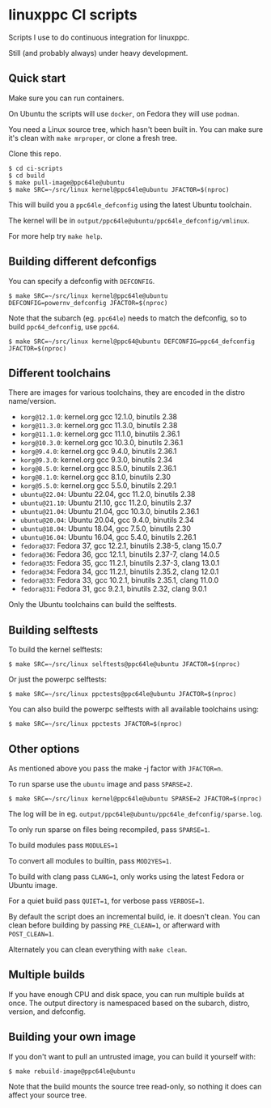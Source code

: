 linuxppc CI scripts
===================

Scripts I use to do continuous integration for linuxppc.

Still (and probably always) under heavy development.

Quick start
-----------

Make sure you can run containers.

On Ubuntu the scripts will use `docker`, on Fedora they will use `podman`.

You need a Linux source tree, which hasn't been built in. You can make sure it's
clean with `make mrproper`, or clone a fresh tree.

Clone this repo.

```
$ cd ci-scripts
$ cd build
$ make pull-image@ppc64le@ubuntu
$ make SRC=~/src/linux kernel@ppc64le@ubuntu JFACTOR=$(nproc)
```

This will build you a `ppc64le_defconfig` using the latest Ubuntu toolchain.

The kernel will be in `output/ppc64le@ubuntu/ppc64le_defconfig/vmlinux`.

For more help try `make help`.

Building different defconfigs
-----------------------------

You can specify a defconfig with `DEFCONFIG`.

```
$ make SRC=~/src/linux kernel@ppc64le@ubuntu DEFCONFIG=powernv_defconfig JFACTOR=$(nproc)
```

Note that the subarch (eg. `ppc64le`) needs to match the defconfig, so to build
`ppc64_defconfig`, use `ppc64`.

```
$ make SRC=~/src/linux kernel@ppc64@ubuntu DEFCONFIG=ppc64_defconfig JFACTOR=$(nproc)
```

Different toolchains
--------------------

There are images for various toolchains, they are encoded in the distro name/version.

 - `korg@12.1.0`: kernel.org gcc 12.1.0, binutils 2.38
 - `korg@11.3.0`: kernel.org gcc 11.3.0, binutils 2.38
 - `korg@11.1.0`: kernel.org gcc 11.1.0, binutils 2.36.1
 - `korg@10.3.0`: kernel.org gcc 10.3.0, binutils 2.36.1
 - `korg@9.4.0`: kernel.org gcc 9.4.0, binutils 2.36.1
 - `korg@9.3.0`: kernel.org gcc 9.3.0, binutils 2.34
 - `korg@8.5.0`: kernel.org gcc 8.5.0, binutils 2.36.1
 - `korg@8.1.0`: kernel.org gcc 8.1.0, binutils 2.30
 - `korg@5.5.0`: kernel.org gcc 5.5.0, binutils 2.29.1
 - `ubuntu@22.04`: Ubuntu 22.04, gcc 11.2.0, binutils 2.38
 - `ubuntu@21.10`: Ubuntu 21.10, gcc 11.2.0, binutils 2.37
 - `ubuntu@21.04`: Ubuntu 21.04, gcc 10.3.0, binutils 2.36.1
 - `ubuntu@20.04`: Ubuntu 20.04, gcc 9.4.0, binutils 2.34
 - `ubuntu@18.04`: Ubuntu 18.04, gcc 7.5.0, binutils 2.30
 - `ubuntu@16.04`: Ubuntu 16.04, gcc 5.4.0, binutils 2.26.1
 - `fedora@37`: Fedora 37, gcc 12.2.1, binutils 2.38-5, clang 15.0.7
 - `fedora@36`: Fedora 36, gcc 12.1.1, binutils 2.37-7, clang 14.0.5
 - `fedora@35`: Fedora 35, gcc 11.2.1, binutils 2.37-3, clang 13.0.1
 - `fedora@34`: Fedora 34, gcc 11.2.1, binutils 2.35.2, clang 12.0.1
 - `fedora@33`: Fedora 33, gcc 10.2.1, binutils 2.35.1, clang 11.0.0
 - `fedora@31`: Fedora 31, gcc 9.2.1, binutils 2.32, clang 9.0.1
 
Only the Ubuntu toolchains can build the selftests.

Building selftests
------------------

To build the kernel selftests:

```
$ make SRC=~/src/linux selftests@ppc64le@ubuntu JFACTOR=$(nproc)
```

Or just the powerpc selftests:

```
$ make SRC=~/src/linux ppctests@ppc64le@ubuntu JFACTOR=$(nproc)
```

You can also build the powerpc selftests with all available toolchains using:

```
$ make SRC=~/src/linux ppctests JFACTOR=$(nproc)
```

Other options
-------------

As mentioned above you pass the make -j factor with `JFACTOR=n`.

To run sparse use the `ubuntu` image and pass `SPARSE=2`.

```
$ make SRC=~/src/linux kernel@ppc64le@ubuntu SPARSE=2 JFACTOR=$(nproc)
```

The log will be in eg. `output/ppc64le@ubuntu/ppc64le_defconfig/sparse.log`.

To only run sparse on files being recompiled, pass `SPARSE=1`.

To build modules pass `MODULES=1`

To convert all modules to builtin, pass `MOD2YES=1`.

To build with clang pass `CLANG=1`, only works using the latest Fedora or Ubuntu image.

For a quiet build pass `QUIET=1`, for verbose pass `VERBOSE=1`.

By default the script does an incremental build, ie. it doesn't clean. You can
clean before building by passing `PRE_CLEAN=1`, or afterward with `POST_CLEAN=1`.

Alternately you can clean everything with `make clean`.

Multiple builds
---------------

If you have enough CPU and disk space, you can run multiple builds at once. The
output directory is namespaced based on the subarch, distro, version, and
defconfig.

Building your own image
-----------------------

If you don't want to pull an untrusted image, you can build it yourself with:

```
$ make rebuild-image@ppc64le@ubuntu
```

Note that the build mounts the source tree read-only, so nothing it does can
affect your source tree.
